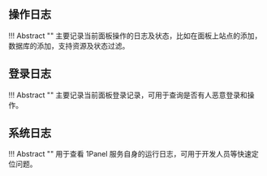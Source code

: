 ## 操作日志

!!! Abstract ""
    主要记录当前面板操作的日志及状态，比如在面板上站点的添加，数据库的添加，支持资源及状态过滤。

## 登录日志

!!! Abstract ""
    主要记录当前面板登录记录，可用于查询是否有人恶意登录和操作。

## 系统日志

!!! Abstract ""
    用于查看 1Panel 服务自身的运行日志，可用于开发人员等快速定位问题。
